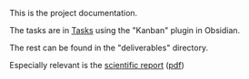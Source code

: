 This is the project documentation.

The tasks are in [Tasks](Tasks.md) using the "Kanban" plugin in Obsidian.

The rest can be found in the "deliverables" directory.

Especially relevant is the [scientific report](./deliverables/ScientificReport/scientific_report.md) ([pdf](./deliverables/ScientificReport/scientific_report.deliverables/ScientificReport/scientific_report.md))
